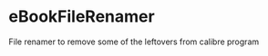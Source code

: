 eBookFileRenamer
================

File renamer to remove some of the leftovers from calibre program
